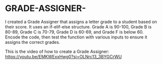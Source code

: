 # GRADE-ASSIGNER-
I created a Grade Assigner that assigns a letter grade to a student based on their score. It uses an if-elif-else structure. Grade A is 90-100, Grade B is 80-89, Grade C is 70-79, Grade D is 60-69, and Grade F is below 60. Encode the code, then test the function with various inputs to ensure it assigns the correct grades.


This is the video of how to create a Grade Assigner: 
https://youtu.be/EMKWExxHwg0?si=OLNrc13_3BYGCrWU
